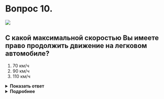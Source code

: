 # Вопрос 10.

![](https://s.drom.ru/i24227/pdd/tickets/2016/1542608340.jpg)

## С какой максимальной скоростью Вы имеете право продолжить движение на легковом автомобиле?

1. 70 км/ч
2. 90 км/ч
3. 110 км/ч

<details>
<summary><b>Показать ответ</b></summary>
Правильный ответ: 3
</details>
<details>
<summary><b>Подробнее</b></summary>
На автомагистрали разрешается более скоростное движение. При этом допустимая максимальная скорость равна 110 км/ч.
(«Дорожные знаки» 5.1. «Автомагистраль», пункт 10.3 ПДД)
</details>